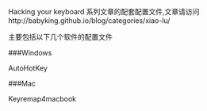 Hacking your keyboard 系列文章的配套配置文件,文章请访问http://babyking.github.io/blog/categories/xiao-lu/


主要包括以下几个软件的配置文件

###Windows

AutoHotKey

###Mac

Keyremap4macbook
